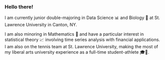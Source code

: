 ### Hello there!

I am currently junior double-majoring in Data Science 📊 and Biology 🧬 at St. Lawrence University in Canton, NY.

I am also minoring in Mathematics 🧮 and have a particular interest in statistical theory 📈 involving time series analysis with financial applications. I am also on the tennis team at St. Lawrence University, making the most of my liberal arts university experience as a full-time student-athlete 🎓🎾.

<!--
**BrodyPinto/BrodyPinto** is a ✨ _special_ ✨ repository because its `README.md` (this file) appears on your GitHub profile.

Here are some ideas to get you started:

- 🔭 I’m currently working on ...
- 🌱 I’m currently learning ...
- 👯 I’m looking to collaborate on ...
- 🤔 I’m looking for help with ...
- 💬 Ask me about ...
- 📫 How to reach me: ...
- 😄 Pronouns: ...
- ⚡ Fun fact: ...
-->

